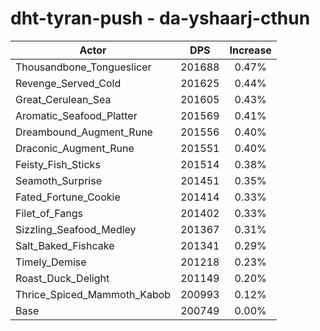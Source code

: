 # dht-tyran-push - da-yshaarj-cthun
| Actor | DPS | Increase |
|---|:---:|:---:|
|Thousandbone_Tongueslicer|201688|0.47%|
|Revenge_Served_Cold|201625|0.44%|
|Great_Cerulean_Sea|201605|0.43%|
|Aromatic_Seafood_Platter|201569|0.41%|
|Dreambound_Augment_Rune|201556|0.40%|
|Draconic_Augment_Rune|201551|0.40%|
|Feisty_Fish_Sticks|201514|0.38%|
|Seamoth_Surprise|201451|0.35%|
|Fated_Fortune_Cookie|201414|0.33%|
|Filet_of_Fangs|201402|0.33%|
|Sizzling_Seafood_Medley|201367|0.31%|
|Salt_Baked_Fishcake|201341|0.29%|
|Timely_Demise|201218|0.23%|
|Roast_Duck_Delight|201149|0.20%|
|Thrice_Spiced_Mammoth_Kabob|200993|0.12%|
|Base|200749|0.00%|
